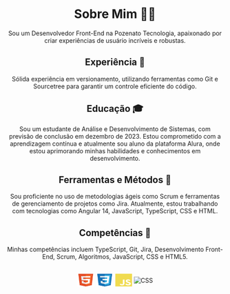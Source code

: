 <div align="center">
    <h1>Sobre Mim 👨‍💻</h1>
</div>

<div align="center">
    <p>Sou um Desenvolvedor Front-End na Pozenato Tecnologia, apaixonado por criar experiências de usuário incríveis e robustas.</p>
</div>

<div align="center">
    <h2>Experiência 🚀</h2>
</div>

<div align="center">
    <p>Sólida experiência em versionamento, utilizando ferramentas como Git e Sourcetree para garantir um controle eficiente do código.</p>
</div>

<div align="center">
    <h2>Educação 🎓</h2>
</div>

<div align="center">
    <p>Sou um estudante de Análise e Desenvolvimento de Sistemas, com previsão de conclusão em dezembro de 2023. Estou comprometido com a aprendizagem contínua e atualmente sou aluno da plataforma Alura, onde estou aprimorando minhas habilidades e conhecimentos em desenvolvimento.</p>
</div>

<div align="center">
    <h2>Ferramentas e Métodos 🔄</h2>
</div>

<div align="center">
    <p>Sou proficiente no uso de metodologias ágeis como Scrum e ferramentas de gerenciamento de projetos como Jira. Atualmente, estou trabalhando com tecnologias como Angular 14, JavaScript, TypeScript, CSS e HTML.</p>
</div>

<div align="center">
    <h2>Competências 🌟</h2>
</div>

<div align="center">
    <p>Minhas competências incluem TypeScript, Git, Jira, Desenvolvimento Front-End, Scrum, Algoritmos, JavaScript, CSS e HTML5.</p>
</div>

<div  align="center"><br>
  <img align="center" alt="HTML" height="30" width="40" src="https://raw.githubusercontent.com/devicons/devicon/master/icons/html5/html5-original.svg">
  <img align="center" alt="CSS" height="30" width="40" src="https://raw.githubusercontent.com/devicons/devicon/master/icons/css3/css3-original.svg">
  <img align="center" alt="Js" height="30" width="40" src="https://raw.githubusercontent.com/devicons/devicon/master/icons/javascript/javascript-plain.svg">
  <img align="center" alt="CSS" height="43" width="40" src="https://github.com/angular/angular/raw/main/aio/src/assets/images/logos/angular/angular.png">
</div>


